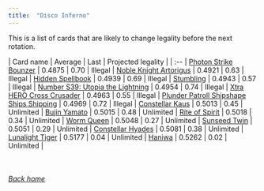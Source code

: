 ```yaml
---
title:  "Disco Inferno"
---
```


This is a list of cards that are likely to change legality before the next rotation.

| Card name | Average | Last | Projected legality |
| :-- |
[Photon Strike Bounzer](https://db.ygoprodeck.com/card/?search=Photon%20Strike%20Bounzer) | 0.4875 | 0.70 | Illegal |
[Noble Knight Artorigus](https://db.ygoprodeck.com/card/?search=Noble%20Knight%20Artorigus) | 0.4921 | 0.63 | Illegal |
[Hidden Spellbook](https://db.ygoprodeck.com/card/?search=Hidden%20Spellbook) | 0.4939 | 0.69 | Illegal |
[Stumbling](https://db.ygoprodeck.com/card/?search=Stumbling) | 0.4943 | 0.57 | Illegal |
[Number S39: Utopia the Lightning](https://db.ygoprodeck.com/card/?search=Number%20S39:%20Utopia%20the%20Lightning) | 0.4954 | 0.74 | Illegal |
[Xtra HERO Cross Crusader](https://db.ygoprodeck.com/card/?search=Xtra%20HERO%20Cross%20Crusader) | 0.4963 | 0.55 | Illegal |
[Plunder Patroll Shipshape Ships Shipping](https://db.ygoprodeck.com/card/?search=Plunder%20Patroll%20Shipshape%20Ships%20Shipping) | 0.4969 | 0.72 | Illegal |
[Constellar Kaus](https://db.ygoprodeck.com/card/?search=Constellar%20Kaus) | 0.5013 | 0.45 | Unlimited |
[Bujin Yamato](https://db.ygoprodeck.com/card/?search=Bujin%20Yamato) | 0.5015 | 0.48 | Unlimited |
[Rite of Spirit](https://db.ygoprodeck.com/card/?search=Rite%20of%20Spirit) | 0.5018 | 0.34 | Unlimited |
[Worm Queen](https://db.ygoprodeck.com/card/?search=Worm%20Queen) | 0.5048 | 0.27 | Unlimited |
[Sunseed Twin](https://db.ygoprodeck.com/card/?search=Sunseed%20Twin) | 0.5051 | 0.29 | Unlimited |
[Constellar Hyades](https://db.ygoprodeck.com/card/?search=Constellar%20Hyades) | 0.5081 | 0.38 | Unlimited |
[Lunalight Tiger](https://db.ygoprodeck.com/card/?search=Lunalight%20Tiger) | 0.5177 | 0.04 | Unlimited |
[Haniwa](https://db.ygoprodeck.com/card/?search=Haniwa) | 0.5262 | 0.02 | Unlimited |

<br>

###### [Back home](index)